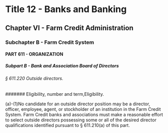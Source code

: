 
# Title 12 - Banks and Banking
## Chapter VI - Farm Credit Administration
### Subchapter B - Farm Credit System
#### PART 611 - ORGANIZATION
##### Subpart B - Bank and Association Board of Directors
###### § 611.220 Outside directors.
####### Eligibility, number and term,Eligibility.

(a)-(1)No candidate for an outside director position may be a director, officer, employee, agent, or stockholder of an institution in the Farm Credit System. Farm Credit banks and associations must make a reasonable effort to select outside directors possessing some or all of the desired director qualifications identified pursuant to § 611.210(a) of this part.
